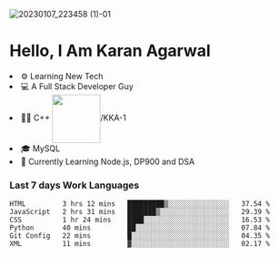 ![20230107_223458 (1)-01](https://user-images.githubusercontent.com/85556603/212357966-4002f7aa-471b-4b3c-923d-f2b0d543cad5.jpeg)


<h1>Hello, I Am Karan Agarwal</h1>
<li>⚙ Learning New Tech</li>
<li>💻 A Full Stack Developer Guy</li>
<li>👨‍💻 C++ <img align="center" width="85" src="https://img.shields.io/badge/-LeetCode-FFA116?style=for-the-badge&logo=LeetCode&logoColor=black"/>/KKA-1</li> 
<li>🎓 MySQL 
<li>🙌 Currently Learning Node.js, DP900 and DSA</li>  
   
<h3>Last 7 days Work Languages </h3> 
     
<!--START_SECTION:waka-->

```text
HTML         3 hrs 12 mins   █████████▒░░░░░░░░░░░░░░░   37.54 %
JavaScript   2 hrs 31 mins   ███████▒░░░░░░░░░░░░░░░░░   29.39 %
CSS          1 hr 24 mins    ████░░░░░░░░░░░░░░░░░░░░░   16.53 %
Python       40 mins         ██░░░░░░░░░░░░░░░░░░░░░░░   07.84 %
Git Config   22 mins         █░░░░░░░░░░░░░░░░░░░░░░░░   04.35 %
XML          11 mins         ▓░░░░░░░░░░░░░░░░░░░░░░░░   02.17 %
```

<!--END_SECTION:waka-->
